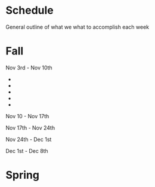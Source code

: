 # Schedule

General outline of what we what to accomplish each week

# Fall
Nov 3rd - Nov 10th
<ul>
  <li></li>
  <li></li>
  <li></li>
  <li></li>
  <li></li>
</ul>

Nov 10 - Nov 17th

Nov 17th - Nov 24th

Nov 24th - Dec 1st

Dec 1st - Dec 8th


# Spring
